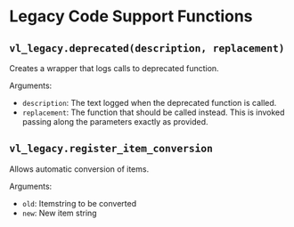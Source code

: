 # Legacy Code Support Functions

## `vl_legacy.deprecated(description, replacement)`

Creates a wrapper that logs calls to deprecated function.

Arguments:
* `description`: The text logged when the deprecated function is called.
* `replacement`: The function that should be called instead. This is invoked passing
                 along the parameters exactly as provided.

## `vl_legacy.register_item_conversion`

Allows automatic conversion of items.

Arguments:
* `old`: Itemstring to be converted
* `new`: New item string

